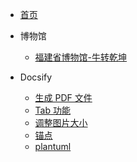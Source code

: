 - [首页](/)
- 博物馆
  - [福建省博物馆-牛转乾坤](博物馆/福建省博物馆-牛转乾坤.md)

- Docsify
  - [生成 PDF 文件](tools/docsify/docsify_gen_pdf.md)
  - [Tab 功能](tools/docsify/docsify_tab.md)
  - [调整图片大小](tools/docsify/docsify_image_size.md)
  - [锚点](tools/docsify/docsify_anchor.md)
  - [plantuml](tools/docsify/plantuml.md)

